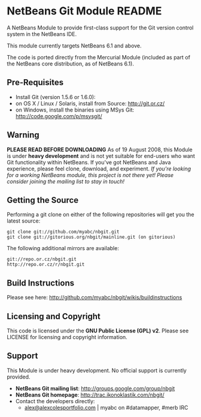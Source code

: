 NetBeans Git Module README
==========================

A NetBeans Module to provide first-class support for the Git version control
system in the NetBeans IDE.

This module currently targets NetBeans 6.1 and above.

The code is ported directly from the Mercurial Module (included as part of the 
NetBeans core distribution, as of NetBeans 6.1).

Pre-Requisites
--------------

 * Install Git (version 1.5.6 or 1.6.0):
  * on OS X / Linux / Solaris, install from Source:  http://git.or.cz/
  * on Windows, install the binaries using MSys Git: http://code.google.com/p/msysgit/

Warning
-------

**PLEASE READ BEFORE DOWNLOADING**
As of 19 August 2008, this Module is under **heavy development** and is not yet
suitable for end-users who want Git functionality within NetBeans. If you've
got NetBeans and Java experience, please feel clone, download, and experiment.
*If you're looking for a working NetBeans module, this project is not there yet!
Please consider joining the mailing list to stay in touch!*

Getting the Source
------------------

Performing a git clone on either of the following repositories will get you 
the latest source:

    git clone git://github.com/myabc/nbgit.git
    git clone git://gitorious.org/nbgit/mainline.git (on gitorious)

The following additional mirrors are available:

    git://repo.or.cz/nbgit.git
    http://repo.or.cz/r/nbgit.git

Build Instructions
------------------

Please see here: <http://github.com/myabc/nbgit/wikis/buildinstructions>

Licensing and Copyright
-----------------------

This code is licensed under the **GNU Public License (GPL) v2**. Please see
LICENSE for licensing and copyright information.

Support
-------

This Module is under heavy development. No official support is currently 
provided.

 * **NetBeans Git mailing list**: <http://groups.google.com/group/nbgit>
 * **NetBeans Git homepage**: <http://trac.ikonoklastik.com/nbgit/>
 * Contact the developers directly:
   - <alex@alexcolesportfolio.com> | myabc on #datamapper, #merb IRC
